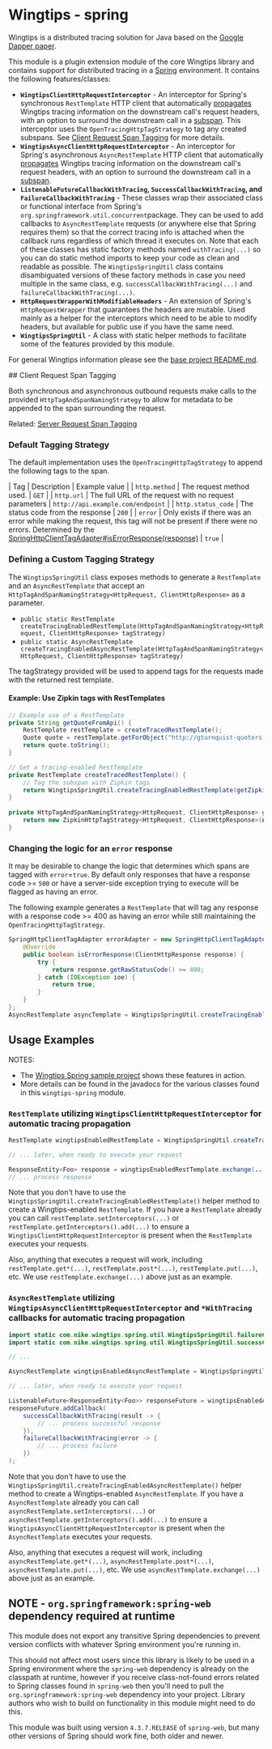 # Wingtips - spring

Wingtips is a distributed tracing solution for Java based on the 
[Google Dapper paper](http://static.googleusercontent.com/media/research.google.com/en/us/pubs/archive/36356.pdf). 

This module is a plugin extension module of the core Wingtips library and contains support for distributed tracing in a 
[Spring](https://spring.io/) environment. It contains the following features/classes:

* **`WingtipsClientHttpRequestInterceptor`** - An interceptor for Spring's synchronous `RestTemplate` HTTP client that
automatically [propagates](../README.md#propagating_traces) Wingtips tracing information on the downstream call's 
request headers, with an option to surround the downstream call in a [subspan](../README.md#sub_spans). This interceptor
uses the `OpenTracingHttpTagStrategy` to tag any created subspans. See [Client Request Span Tagging](#client_request_span_tagging) for more details. 
* **`WingtipsAsyncClientHttpRequestInterceptor`** - An interceptor for Spring's asynchronous `AsyncRestTemplate` HTTP 
client that automatically [propagates](../README.md#propagating_traces) Wingtips tracing information on the 
downstream call's request headers, with an option to surround the downstream call in a 
[subspan](../README.md#sub_spans). 
* **`ListenableFutureCallbackWithTracing`, `SuccessCallbackWithTracing`, and `FailureCallbackWithTracing`** - These
classes wrap their associated class or functional interface from Spring's `org.springframework.util.concurrent`package.
They can be used to add callbacks to `AsyncRestTemplate` requests (or anywhere else that Spring requires them) so that 
the correct tracing info is attached when the callback runs regardless of which thread it executes on. Note that each 
of these classes has static factory methods named `withTracing(...)` so you can do static method imports to keep your 
code as clean and readable as possible. The `WingtipsSpringUtil` class contains disambiguated versions of these factory 
methods in case you need multiple in the same class, e.g. `successCallbackWithTracing(...)` and 
`failureCallbackWithTracing(...)`.
* **`HttpRequestWrapperWithModifiableHeaders`** - An extension of Spring's `HttpRequestWrapper` that guarantees the
headers are mutable. Used mainly as a helper for the interceptors which need to be able to modify headers, but 
available for public use if you have the same need.
* **`WingtipsSpringUtil`** - A class with static helper methods to facilitate some of the features provided by this 
module. 

For general Wingtips information please see the [base project README.md](../README.md).

<a name="client_request_span_tagging"/>
## Client Request Span Tagging

Both synchronous and asynchronous outbound requests make calls to the provided `HttpTagAndSpanNamingStrategy` to allow for metadata
to be appended to the span surrounding the request. 

Related: [Server Request Span Tagging](../wingtips-servlet-api/README.md#server_request_span_tagging)

### Default Tagging Strategy

The default implementation uses the `OpenTracingHttpTagStrategy` to append the following tags to the span.

|  Tag  | Description | Example value |
| `http.method` | The request method used. | `GET` |
| `http.url` | The full URL of the request with no request parameters | `http://api.example.com/endpoint` |
| `http.status_code` | The status code from the response | `200` |
| `error` | Only exists if there was an error while making the request, this tag will not be present if there were no errors. Determined by the [SpringHttpClientTagAdapter#isErrorResponse(response)](src/main/java/com/nike/wingtips/spring/interceptor/tag/SpringHttpClientTagAdapter.java) | `true` |

### Defining a Custom Tagging Strategy

The `WingtipsSpringUtil` class exposes methods to generate a `RestTemplate` and an `AsyncRestTemplate` that accept an
`HttpTagAndSpanNamingStrategy<HttpRequest, ClientHttpResponse>` as a parameter. 
- `public static RestTemplate createTracingEnabledRestTemplate(HttpTagAndSpanNamingStrategy<HttpRequest, ClientHttpResponse> tagStrategy)`
- `public static AsyncRestTemplate createTracingEnabledAsyncRestTemplate(HttpTagAndSpanNamingStrategy<HttpRequest, ClientHttpResponse> tagStrategy)`

The tagStrategy provided will be used to append tags for the requests made with the returned rest template. 

#### Example: Use Zipkin tags with RestTemplates

``` java
// Example use of a RestTemplate
private String getQuoteFromApi() {
	RestTemplate restTemplate = createTracedRestTemplate();
	Quote quote = restTemplate.getForObject("http://gturnquist-quoters.cfapps.io/api/random", Quote.class);
	return quote.toString();
}

// Get a tracing-enabled RestTemplate
private RestTemplate createTracedRestTemplate() {
    // Tag the subspan with Zipkin tags
	return WingtipsSpringUtil.createTracingEnabledRestTemplate(getZipkinHttpTagStrategy());
}
 
private HttpTagAndSpanNamingStrategy<HttpRequest, ClientHttpResponse> getZipkinHttpTagStrategy() {
	return new ZipkinHttpTagStrategy<HttpRequest, ClientHttpResponse>(new SpringHttpClientTagAdapter());
}
```

### Changing the logic for an `error` response

It may be desirable to change the logic that determines which spans are tagged with `error`=`true`. By default only responses that 
have a response code >= `500` or have a server-side  exception trying to execute will be flagged as having an error.

The following example generates a `RestTemplate` that will tag any response with a response code >= 400 as having an error while still
maintaining the `OpenTracingHttpTagStrategy`.

```java 
SpringHttpClientTagAdapter errorAdapter = new SpringHttpClientTagAdapter() {
    @Override
    public boolean isErrorResponse(ClientHttpResponse response) {
        try {
            return response.getRawStatusCode() >= 400;
        } catch (IOException ioe) {
            return true;
        }
    }
};
AsyncRestTemplate asyncTemplate = WingtipsSpringUtil.createTracingEnabledAsyncRestTemplate(new OpenTracingHttpTagStrategy<HttpRequest, ClientHttpResponse>(errorAdapter));
```

## Usage Examples

NOTES: 

* The [Wingtips Spring sample project](../samples/sample-spring-web-mvc) shows these features in action.
* More details can be found in the javadocs for the various classes found in this `wingtips-spring` module.

### `RestTemplate` utilizing `WingtipsClientHttpRequestInterceptor` for automatic tracing propagation
 
``` java
RestTemplate wingtipsEnabledRestTemplate = WingtipsSpringUtil.createTracingEnabledRestTemplate();

// ... later, when ready to execute your request

ResponseEntity<Foo> response = wingtipsEnabledRestTemplate.exchange(...);
// ... process response
``` 

Note that you don't have to use the `WingtipsSpringUtil.createTracingEnabledRestTemplate()` helper method to create a 
Wingtips-enabled `RestTemplate`. If you have a `RestTemplate` already you can call `restTemplate.setInterceptors(...)` 
or `restTemplate.getInterceptors().add(...)` to ensure a `WingtipsClientHttpRequestInterceptor` is present when the
`RestTemplate` executes your requests.  

Also, anything that executes a request will work, including `restTemplate.get*(...)`, `restTemplate.post*(...)`, 
`restTemplate.put(...)`, etc. We use `restTemplate.exchange(...)` above just as an example.

### `AsyncRestTemplate` utilizing `WingtipsAsyncClientHttpRequestInterceptor` and `*WithTracing` callbacks for automatic tracing propagation

``` java
import static com.nike.wingtips.spring.util.WingtipsSpringUtil.failureCallbackWithTracing;
import static com.nike.wingtips.spring.util.WingtipsSpringUtil.successCallbackWithTracing;

// ...

AsyncRestTemplate wingtipsEnabledAsyncRestTemplate = WingtipsSpringUtil.createTracingEnabledAsyncRestTemplate();

// ... later, when ready to execute your request

ListenableFuture<ResponseEntity<Foo>> responseFuture = wingtipsEnabledAsyncRestTemplate.exchange(...);
responseFuture.addCallback(
    successCallbackWithTracing(result -> {
        // ... process successful response
    }),
    failureCallbackWithTracing(error -> {
        // ... process failure
    })
);
```

Note that you don't have to use the `WingtipsSpringUtil.createTracingEnabledAsyncRestTemplate()` helper method to 
create a Wingtips-enabled `AsyncRestTemplate`. If you have a `AsyncRestTemplate` already you can call 
`asyncRestTemplate.setInterceptors(...)` or `asyncRestTemplate.getInterceptors().add(...)` to ensure a 
`WingtipsAsyncClientHttpRequestInterceptor` is present when the `AsyncRestTemplate` executes your requests.  

Also, anything that executes a request will work, including `asyncRestTemplate.get*(...)`, `asyncRestTemplate.post*(...)`, 
`asyncRestTemplate.put(...)`, etc. We use `asyncRestTemplate.exchange(...)` above just as an example.

## NOTE - `org.springframework:spring-web` dependency required at runtime

This module does not export any transitive Spring dependencies to prevent version conflicts with whatever Spring 
environment you're running in. 

This should not affect most users since this library is likely to be used in a Spring environment where the `spring-web`
dependency is already on the classpath at runtime, however if you receive class-not-found errors related to Spring 
classes found in `spring-web` then you'll need to pull the `org.springframework:spring-web` dependency into your 
project. Library authors who wish to build on functionality in this module might need to do this.

This module was built using version `4.3.7.RELEASE` of `spring-web`, but many other versions of Spring should work fine,
both older and newer. 